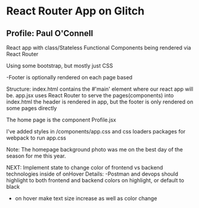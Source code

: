 # React Router App on Glitch

## Profile: Paul O'Connell

React app with class/Stateless Functional Components being rendered via React Router

Using some bootstrap, but mostly just CSS

-Footer is optionally rendered on each page based

Structure:
index.html contains the #'main' element where our react app will be.
app.jsx uses React Router to serve the pages(components) into index.html
the header is rendered in app, but the footer is only rendered on some pages directly

The home page is the component Profile.jsx

I've added styles in /components/app.css and css loaders packages for webpack to run app.css

Note:
The homepage background photo was me on the best day of the season for me this year.

NEXT: Implement state to change color of frontend vs backend technologies inside of onHover
Details:
-Postman and devops should highlight to both frontend and backend colors on highlight, or default
to black

- on hover make text size increase as well as color change

